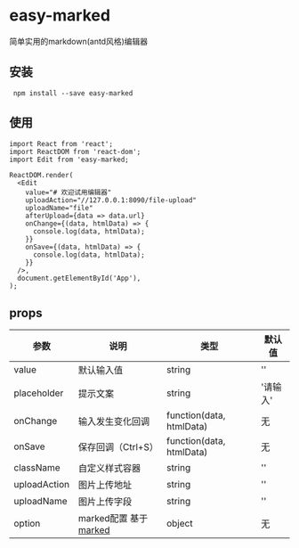 # easy-marked
简单实用的markdown(antd风格)编辑器

## 安装
```
 npm install --save easy-marked
```

## 使用
```
import React from 'react';
import ReactDOM from 'react-dom';
import Edit from 'easy-marked;

ReactDOM.render(
  <Edit
    value="# 欢迎试用编辑器"
    uploadAction="//127.0.0.1:8090/file-upload"
    uploadName="file"
    afterUpload={data => data.url}
    onChange={(data, htmlData) => {
      console.log(data, htmlData);
    }}
    onSave={(data, htmlData) => {
      console.log(data, htmlData);
    }}
  />,
  document.getElementById('App'),
);

```
## props
| 参数 | 说明 | 类型 | 默认值
| -------- | -------- | -------- | -------- |
| value    | 默认输入值 | string   | ''       |
| placeholder | 提示文案 | string   | '请输入'       |
| onChange    | 输入发生变化回调 | function(data, htmlData)   | 无      |
| onSave    | 保存回调（Ctrl+S） | function(data, htmlData)   | 无      |
| className    | 自定义样式容器 | string   | ''       |
| uploadAction    | 图片上传地址 | string   | ''       |
| uploadName    | 图片上传字段 | string   | ''       |
| option    | marked配置 基于[marked](https://github.com/chjj/marked) | object   | 无 |

